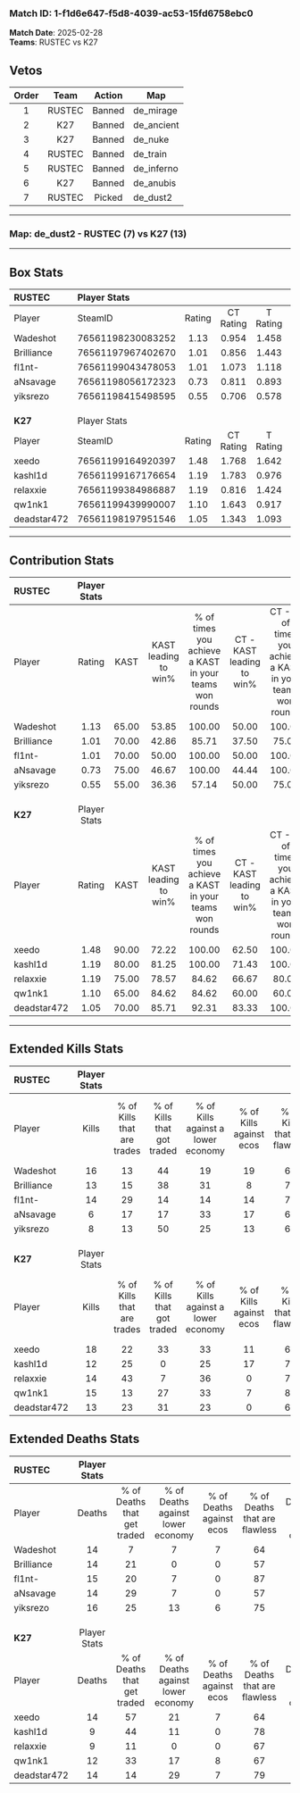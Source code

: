 ### Match ID: 1-f1d6e647-f5d8-4039-ac53-15fd6758ebc0  
**Match Date**: 2025-02-28  
**Teams**: RUSTEC vs K27  

## Vetos  

| Order | Team | Action | Map |
| :---: | :--: | :----: | --- |
| 1 | RUSTEC | Banned | de_mirage |
| 2 | K27 | Banned | de_ancient |
| 3 | K27 | Banned | de_nuke |
| 4 | RUSTEC | Banned | de_train |
| 5 | RUSTEC | Banned | de_inferno |
| 6 | K27 | Banned | de_anubis |
| 7 | RUSTEC | Picked | de_dust2 |

---  

### **Map**: de_dust2 - RUSTEC (7) vs K27 (13)  
---  

## Box Stats  

| **RUSTEC**  | Player Stats      |        |           |          |       |      |       |         |        |      |     |
| :- | :- | :-: | :-: | :-: | :-: | :-: | :-: | :-: | :-: | :-: | :-: |
| Player      | SteamID           | Rating | CT Rating | T Rating | KAST  | ADR  | Kills | Assists | Deaths | K/D  | HS% |
| Wadeshot    | 76561198230083252 |  1.13  |   0.954   |  1.458   | 65.00 | 80.7 |  16   |    3    |   14   | 1.14 | 62  |
| Brilliance  | 76561197967402670 |  1.01  |   0.856   |  1.443   | 70.00 | 71.2 |  13   |    4    |   14   | 0.93 | 53  |
| fl1nt-      | 76561199043478053 |  1.01  |   1.073   |  1.118   | 70.00 | 66.7 |  14   |    4    |   15   | 0.93 | 42  |
| aNsavage    | 76561198056172323 |  0.73  |   0.811   |  0.893   | 75.00 | 59.9 |   6   |    8    |   14   | 0.43 | 33  |
| yiksrezo    | 76561198415498595 |  0.55  |   0.706   |  0.578   | 55.00 | 48.7 |   8   |    2    |   16   | 0.50 | 87  |
|             |                   |        |           |          |       |      |       |         |        |      |     |
|             |                   |        |           |          |       |      |       |         |        |      |     |
|             |                   |        |           |          |       |      |       |         |        |      |     |
| **K27**     | Player Stats      |        |           |          |       |      |       |         |        |      |     |
| Player      | SteamID           | Rating | CT Rating | T Rating | KAST  | ADR  | Kills | Assists | Deaths | K/D  | HS% |
| xeedo       | 76561199164920397 |  1.48  |   1.768   |  1.642   | 90.00 | 99.4 |  18   |    7    |   14   | 1.29 | 66  |
| kashl1d     | 76561199167176654 |  1.19  |   1.783   |  0.976   | 80.00 | 73.5 |  12   |    6    |   9    | 1.33 | 16  |
| relaxxie    | 76561199384986887 |  1.19  |   0.816   |  1.424   | 75.00 | 63.1 |  14   |    3    |   9    | 1.56 | 64  |
| qw1nk1      | 76561199439990007 |  1.10  |   1.643   |  0.917   | 65.00 | 70.9 |  15   |    2    |   12   | 1.25 | 60  |
| deadstar472 | 76561198197951546 |  1.05  |   1.343   |  1.093   | 70.00 | 83.2 |  13   |    4    |   14   | 0.93 | 61  |
---  

## Contribution Stats  

| **RUSTEC**  | Player Stats |       |                      |                                                        |                           |                                                             |                          |                                                            |
| :- | :-: | :-: | :-: | :-: | :-: | :-: | :-: | :-: |
| Player      |    Rating    | KAST  | KAST leading to win% | % of times you achieve a KAST in your teams won rounds | CT - KAST leading to win% | CT - % of times you achieve a KAST in your teams won rounds | T - KAST leading to win% | T - % of times you achieve a KAST in your teams won rounds |
| Wadeshot    |     1.13     | 65.00 |        53.85         |                         100.00                         |           50.00           |                           100.00                            |          60.00           |                           100.00                           |
| Brilliance  |     1.01     | 70.00 |        42.86         |                         85.71                          |           37.50           |                            75.00                            |          50.00           |                           100.00                           |
| fl1nt-      |     1.01     | 70.00 |        50.00         |                         100.00                         |           50.00           |                           100.00                            |          50.00           |                           100.00                           |
| aNsavage    |     0.73     | 75.00 |        46.67         |                         100.00                         |           44.44           |                           100.00                            |          50.00           |                           100.00                           |
| yiksrezo    |     0.55     | 55.00 |        36.36         |                         57.14                          |           50.00           |                            75.00                            |          20.00           |                           33.33                            |
|             |              |       |                      |                                                        |                           |                                                             |                          |                                                            |
|             |              |       |                      |                                                        |                           |                                                             |                          |                                                            |
|             |              |       |                      |                                                        |                           |                                                             |                          |                                                            |
| **K27**     | Player Stats |       |                      |                                                        |                           |                                                             |                          |                                                            |
| Player      |    Rating    | KAST  | KAST leading to win% | % of times you achieve a KAST in your teams won rounds | CT - KAST leading to win% | CT - % of times you achieve a KAST in your teams won rounds | T - KAST leading to win% | T - % of times you achieve a KAST in your teams won rounds |
| xeedo       |     1.48     | 90.00 |        72.22         |                         100.00                         |           62.50           |                           100.00                            |          80.00           |                           100.00                           |
| kashl1d     |     1.19     | 80.00 |        81.25         |                         100.00                         |           71.43           |                           100.00                            |          88.89           |                           100.00                           |
| relaxxie    |     1.19     | 75.00 |        78.57         |                         84.62                          |           66.67           |                            80.00                            |          87.50           |                           87.50                            |
| qw1nk1      |     1.10     | 65.00 |        84.62         |                         84.62                          |           60.00           |                            60.00                            |          100.00          |                           100.00                           |
| deadstar472 |     1.05     | 70.00 |        85.71         |                         92.31                          |           83.33           |                           100.00                            |          87.50           |                           87.50                            |
---  

## Extended Kills Stats  

| **RUSTEC**  | Player Stats |                            |                            |                                    |                         |                              |                                 |                                       |                    |           |
| :- | :-: | :-: | :-: | :-: | :-: | :-: | :-: | :-: | :-: | :-: |
| Player      |    Kills     | % of Kills that are trades | % of Kills that got traded | % of Kills against a lower economy | % of Kills against ecos | % of Kills that are flawless | % of Kills that are close duels | % of Kills that are assisted by flash | Pistol Round Kills | AWP Kills |
| Wadeshot    |      16      |             13             |             44             |                 19                 |           19            |              69              |                6                |                   0                   |         0          |     0     |
| Brilliance  |      13      |             15             |             38             |                 31                 |            8            |              77              |                8                |                  15                   |         4          |     0     |
| fl1nt-      |      14      |             29             |             14             |                 14                 |           14            |              71              |                0                |                   0                   |         1          |     5     |
| aNsavage    |      6       |             17             |             17             |                 33                 |           17            |              67              |                0                |                  17                   |         0          |     0     |
| yiksrezo    |      8       |             13             |             50             |                 25                 |           13            |              63              |               13                |                   0                   |         4          |     0     |
|             |              |                            |                            |                                    |                         |                              |                                 |                                       |                    |           |
|             |              |                            |                            |                                    |                         |                              |                                 |                                       |                    |           |
|             |              |                            |                            |                                    |                         |                              |                                 |                                       |                    |           |
| **K27**     | Player Stats |                            |                            |                                    |                         |                              |                                 |                                       |                    |           |
| Player      |    Kills     | % of Kills that are trades | % of Kills that got traded | % of Kills against a lower economy | % of Kills against ecos | % of Kills that are flawless | % of Kills that are close duels | % of Kills that are assisted by flash | Pistol Round Kills | AWP Kills |
| xeedo       |      18      |             22             |             33             |                 33                 |           11            |              61              |               11                |                  11                   |         2          |     0     |
| kashl1d     |      12      |             25             |             0              |                 25                 |           17            |              75              |                0                |                   8                   |         2          |     5     |
| relaxxie    |      14      |             43             |             7              |                 36                 |            0            |              71              |                0                |                   7                   |         0          |     0     |
| qw1nk1      |      15      |             13             |             27             |                 33                 |            7            |              80              |                0                |                   0                   |         0          |     0     |
| deadstar472 |      13      |             23             |             31             |                 23                 |            0            |              69              |                8                |                   0                   |         1          |     0     |
## Extended Deaths Stats  

| **RUSTEC**  | Player Stats |                             |                                   |                          |                               |                            |                           |               |
| :- | :-: | :-: | :-: | :-: | :-: | :-: | :-: | :-: |
| Player      |    Deaths    | % of Deaths that get traded | % of Deaths against lower economy | % of Deaths against ecos | % of Deaths that are flawless | % of Deaths that are close | % of Deaths while blinded | Deaths to AWP |
| Wadeshot    |      14      |              7              |                 7                 |            7             |              64               |             0              |             7             |       1       |
| Brilliance  |      14      |             21              |                 0                 |            0             |              57               |             7              |            14             |       0       |
| fl1nt-      |      15      |             20              |                 7                 |            0             |              87               |             0              |             0             |       1       |
| aNsavage    |      14      |             29              |                 7                 |            0             |              57               |             7              |             7             |       2       |
| yiksrezo    |      16      |             25              |                13                 |            6             |              75               |             6              |             0             |       1       |
|             |              |                             |                                   |                          |                               |                            |                           |               |
|             |              |                             |                                   |                          |                               |                            |                           |               |
|             |              |                             |                                   |                          |                               |                            |                           |               |
| **K27**     | Player Stats |                             |                                   |                          |                               |                            |                           |               |
| Player      |    Deaths    | % of Deaths that get traded | % of Deaths against lower economy | % of Deaths against ecos | % of Deaths that are flawless | % of Deaths that are close | % of Deaths while blinded | Deaths to AWP |
| xeedo       |      14      |             57              |                21                 |            7             |              64               |             0              |             0             |       0       |
| kashl1d     |      9       |             44              |                11                 |            0             |              78               |             0              |             0             |       1       |
| relaxxie    |      9       |             11              |                 0                 |            0             |              67               |             11             |            22             |       2       |
| qw1nk1      |      12      |             33              |                17                 |            8             |              67               |             8              |             0             |       1       |
| deadstar472 |      14      |             14              |                29                 |            7             |              79               |             7              |             7             |       1       |
